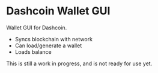 Dashcoin Wallet GUI
=================

Wallet GUI for Dashcoin.

<ul>
<li>Syncs blockchain with network</li>
<li>Can load/generate a wallet</li>
<li>Loads balance</li>
</ul>

This is still a work in progress, and is not ready for use yet.
